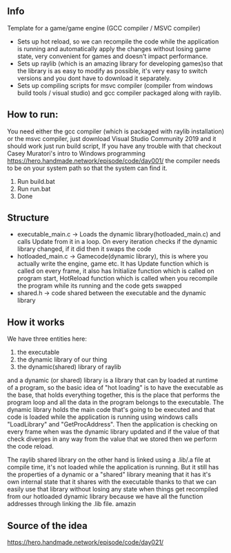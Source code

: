 ## Info

Template for a game/game engine (GCC compiler / MSVC compiler)

* Sets up hot reload, so we can recompile the code while the application is running and automatically apply the changes without losing game state, very convenient for games and doesn't impact performance. 
* Sets up raylib (which is an amazing library for developing games)so that the library is as easy to modify as possible, it's very easy to switch versions and you dont have to download it separately.
* Sets up compiling scripts for msvc compiler (compiler from windows build tools / visual studio) and gcc compiler packaged along with raylib.

## How to run:

You need either the gcc compiler (which is packaged with raylib installation) or the msvc compiler, just download Visual Studio Community 2019 and it should work just run build script, If you have any trouble with that checkout Casey Muratori's intro to Windows programming https://hero.handmade.network/episode/code/day001/ the compiler needs to be on your system path so that the system can find it.

1. Run build.bat
2. Run run.bat 
3. Done

## Structure

* executable_main.c -> Loads the dynamic library(hotloaded_main.c) and calls Update from it in a loop. On every iteration checks if the dynamic library changed, if it did then it swaps the code 
* hotloaded_main.c -> Gamecode(dynamic library), this is where you actually write the engine, game etc. It has Update function which is called on every frame, it also has Initialize function which is called on program start, HotReload function which is called when you recompile the program while its running and the code gets swapped
* shared.h -> code shared between the executable and the dynamic library 

## How it works

We have three entities here: 
1. the executable
2. the dynamic library of our thing
3. the dynamic(shared) library of raylib

and a dynamic (or shared) library is a library that can by loaded at runtime of a program, so the basic idea of "hot loading" is to have the executable as the base, that holds everything together, this is the place that performs the program loop and all the data in the program belongs to the executable. The dynamic library holds the main code that's going to be executed and that code is loaded while the application is running using windows calls "LoadLibrary" and "GetProcAddress". Then the application is checking on every frame when was the dynamic library updated and if the value of that check diverges in any way from the value that we stored then we perform the code reload.

The raylib shared library on the other hand is linked using a .lib/.a file at compile time, it's not loaded while the application is running. But it still has the properties of a dynamic or a "shared" library meaning that it has it's own internal state that it shares with the executable thanks to that we can easily use that library without losing any state when things get recompiled from our hotloaded dynamic library because we have all the function addresses through linking the .lib file. amazin

## Source of the idea

https://hero.handmade.network/episode/code/day021/